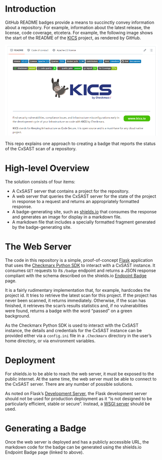 # Introduction

GitHub README badges provide a means to succinctly convey information
about a repository. For example, information about the latest release,
the license, code coverage, etcetera. For example, the following image
shows the start of the README of the
[KICS](https://github.com/Checkmarx/kics) project, as rendered by
GitHub.

![KICS README](doc/images/kics-readme.png)

This repo explains one approach to creating a badge that reports the
status of the CxSAST scan of a repository.

# High-level Overview

The solution consists of four items:

- A CxSAST server that contains a project for the repository.
- A web server that queries the CxSAST server for the state of the
  project in response to a request and returns an appropriately
  formatted response.
- A badge-generating site, such as [shields.io](https://shields.io)
  that consumes the response and generates an image for display in a
  markdown file.
- A markdown file that includes a specially formatted fragment
  generated by the badge-generating site.

# The Web Server

The code in this repository is a simple, proof-of-concept
[Flask](https://flask.palletsprojects.com/en/3.0.x/) application that
uses the [Checkmarx Python
SDK](https://github.com/checkmarx-ts/checkmarx-python-sdk) to interact
with a CxSAST instance. It consumes `GET` requests to its `/badge`
endpoint and returns a JSON response compliant with the schema
described on the shields.io [Endpoint
Badge](https://shields.io/badges/endpoint-badge) page.

It is a fairly rudimentary implementation that, for example, hardcodes
the project id. It tries to retrieve the latest scan for this
project. If the project has never been scanned, it returns
immediately. Otherwise, if the scan has finished, it retrieves the
scan’s results statistics and, if no vulnerabilities were found,
returns a badge with the word “passed” on a green background.

As the Checkmarx Python SDK is used to interact with the CxSAST
instance, the details and credentials for the CxSAST instance can be
provided either via a `config.ini` file in a `.Checkmarx` directory in
the user’s home directory, or via environment variables.

# Deployment

For shields.io to be able to reach the web server, it must be exposed
to the public internet. At the same time, the web server must be able
to connect to the CxSAST server. There are any number of possible
solutions.

As noted on Flask’s [Development
Server](https://flask.palletsprojects.com/en/3.0.x/server/), the Flask
development server should not be used for production deployment as it
“is not designed to be particularly efficient, stable or
secure”. Instead, a [WSGI
server](https://www.fullstackpython.com/wsgi-servers.html) should be
used.

# Generating a Badge

Once the web server is deployed and has a publicly accessible URL, the
markdown code for the badge can be generated using the shields.io
Endpoint Badge page (linked to above).

